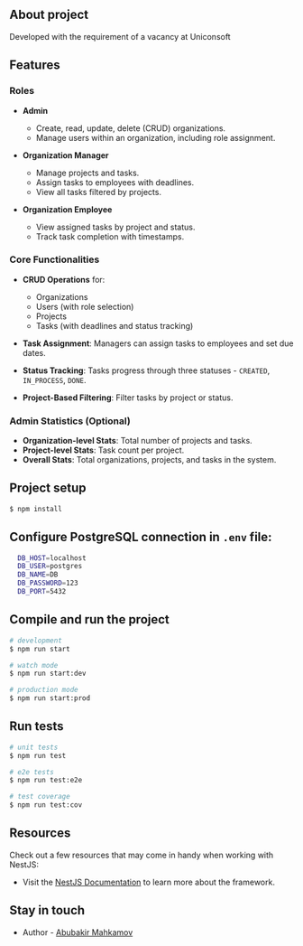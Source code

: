 ## About project
Developed with the requirement of a vacancy at Uniconsoft

## Features

### Roles
- **Admin**
  - Create, read, update, delete (CRUD) organizations.
  - Manage users within an organization, including role assignment.
  
- **Organization Manager**
  - Manage projects and tasks.
  - Assign tasks to employees with deadlines.
  - View all tasks filtered by projects.

- **Organization Employee**
  - View assigned tasks by project and status.
  - Track task completion with timestamps.

### Core Functionalities
- **CRUD Operations** for:
  - Organizations
  - Users (with role selection)
  - Projects
  - Tasks (with deadlines and status tracking)
  
- **Task Assignment**: Managers can assign tasks to employees and set due dates.
- **Status Tracking**: Tasks progress through three statuses - `CREATED`, `IN_PROCESS`, `DONE`.
- **Project-Based Filtering**: Filter tasks by project or status.

### Admin Statistics (Optional)
- **Organization-level Stats**: Total number of projects and tasks.
- **Project-level Stats**: Task count per project.
- **Overall Stats**: Total organizations, projects, and tasks in the system.



## Project setup

```bash
$ npm install
```

## Configure PostgreSQL connection in `.env` file:
  ```bash
    DB_HOST=localhost
    DB_USER=postgres
    DB_NAME=DB
    DB_PASSWORD=123
    DB_PORT=5432
  ```

## Compile and run the project

```bash
# development
$ npm run start

# watch mode
$ npm run start:dev

# production mode
$ npm run start:prod
```

## Run tests

```bash
# unit tests
$ npm run test

# e2e tests
$ npm run test:e2e

# test coverage
$ npm run test:cov
```

## Resources

Check out a few resources that may come in handy when working with NestJS:

- Visit the [NestJS Documentation](https://docs.nestjs.com) to learn more about the framework.

## Stay in touch

- Author - [Abubakir Mahkamov](https://t.me/mahkamov_abubakir)